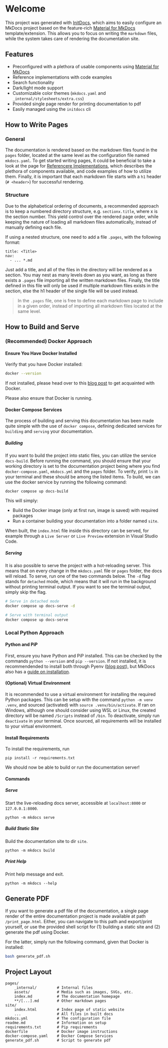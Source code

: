 # Welcome

This project was generated with [InitDocs](https://github.com/MartinJohannesNilsen/InitDocs), which aims to easily configure an MkDocs project based on the feature-rich [Material for MkDocs](https://squidfunk.github.io/mkdocs-material/) template/extension. This allows you to focus on writing the `markdown` files, while the system takes care of rendering the documentation site.

## Features

- Preconfigured with a plethora of usable components using [Material for MkDocs](https://squidfunk.github.io/mkdocs-material/)
- Reference implementations with code examples
- Search functionality
- Dark/light mode support
- Customizable color themes (`mkdocs.yaml` and `_internal/stylesheets/extra.css`)
- Provided single page render for printing documentation to pdf
- Easily managed using the `initdocs` cli

## How to Write Pages

### General

The documentation is rendered based on the markdown files found in the `pages` folder, located at the same level as the configuration file named `mkdocs.yaml`. To get started writing pages, it could be beneficial to take a look at the page for [Referencere Implementations](/section1.reference/index.md), which describes the plethora of components available, and code examples of how to utilize them. Finally, it is important that each markdown file starts with a `h1` header (`# <header>`) for successful rendering.

### Structure

Due to the alphabetical ordering of documents, a recommended approach is to keep a numbered directory structure, e.g. `sectionx.title`, where x is the section number. This yield control over the rendered page order, while keeping the nature of loading all markdown files automatically, instead of manually defining each file.

If using a nested structure, one need to add a file `.pages`, with the following format:

```
title: <Title>
nav:
  - ... *.md
```

Just add a title, and all of the files in the directory will be rendered as a section. You may nest as many levels down as you want, as long as there exists a `.pages` file importing all the written markdown files. Finally, the title defined in this file will only be used if multiple markdown files exists in the section, else the h1 header of the single file will be used instead.

> In the `.pages` file, one is free to define each markdown page to include in a given order, instead of importing all markdown files located at the same level. 


## How to Build and Serve

### (Recommended) Docker Approach

#### Ensure You Have Docker Installed

Verify that you have Docker installed:

```bash
docker --version
```

If not installed, please head over to this [blog post](https://blog.mjntech.dev/posts/Y3YTh9D6676D4n6iUYlU) to get acquainted with Docker.

Please also ensure that Docker is running.

#### Docker Compose Services

The process of building and serving this documentation has been made quite simple with the use of `docker compose`, defining dedicated services for `building` and `serving` your documentation.

##### Building

If you want to build the project into static files, you can utilize the service `docs-build`. Before running the command, you should ensure that your working directory is set to the documentation project being where you find `docker-compose.yaml`, `mkdocs.yml` and the `pages` folder. To verify, print `ls` in your terminal and these should be among the listed items. To build, we can use the docker service by running the following command:

```
docker compose up docs-build
```

This will simply:

- Build the Docker image (only at first run, image is saved) with required packages
- Run a container building your documentation into a folder named `site`. 

When built, the `index.html` file inside this directory can be served, for example through a `Live Server` or `Live Preview` extension in Visual Studio Code.

##### Serving

It is also possible to serve the project with a hot-reloading server. This means that on every change in the `mkdocs.yaml` file or `pages` folder, the docs will reload. To serve, run one of the two commands below. The `-d` flag stands for `detached` mode, which means that it will run in the background without printing terminal output. If you want to see the terminal output, simply skip the flag.

```bash
# Serve in detached mode
docker compose up docs-serve -d

# Serve with terminal output
docker compose up docs-serve
```

### Local Python Approach

#### Python and PiP

First, ensure you have Python and PiP installed. This can be checked by the commands `python --version` and `pip --version`. If not installed, it is recommendended to install both through Pyenv ([blog post](https://blog.mjntech.dev/posts/7FPz65Fkv8sHM3aDIx0r)), but MkDocs also has a [guide on installation](https://www.mkdocs.org/user-guide/installation/).

#### (Optional) Virtual Environment

It is recommended to use a virtual environment for installing the required Python packages. This can be setup with the command `python -m venv .venv`, and sourced (activated) with `source .venv/bin/activate`. If ran on Windows, although one should consider using WSL or Linux, the created directory will be named `/Scripts` instead of `/bin`. To deactivate, simply run `deactivate` in your terminal. Once sourced, all requirements will be installed to your virtual environment.

#### Install Requirements

To install the requirements, run

```
pip install -r requirements.txt
```

We should now be able to build or run the documentation server!

#### Commands

##### Serve

Start the live-reloading docs server, accessible at `localhost:8000` or `127.0.0.1:8000`.

```
python -m mkdocs serve
```
  
##### Build Static Site

Build the documentation site to dir `site`.

```
python -m mkdocs build
```

##### Print Help

Print help message and exit.

```
python -m mkdocs --help
```

## Generate PDF

If you want to generate a pdf file of the documentation, a single page render of the entire documentation project is made available at path `/print_page.html`. Either, you can navigate to this path and export/print yourself, or use the provided shell script for (1) building a static site and (2) generate the pdf using Docker.

For the latter, simply run the following command, given that Docker is installed:

```bash
bash generate_pdf.sh
```

## Project Layout

    pages/
        _internal/         # Internal files
        assets/            # Media such as images, SVGs, etc.
        index.md           # The documentation homepage
        **/[...].md        # Other markdown pages
    site/
        index.html         # Index page of static website
        ...                # All files in built docs
    mkdocs.yml             # The configuration file
    readme.md              # Information on setup
    requirements.txt       # Pip requirements
    dockerfile             # Docker image instructions
    docker-compose.yaml    # Docker Compose Services
    generate_pdf.sh        # Script to generate pdf
